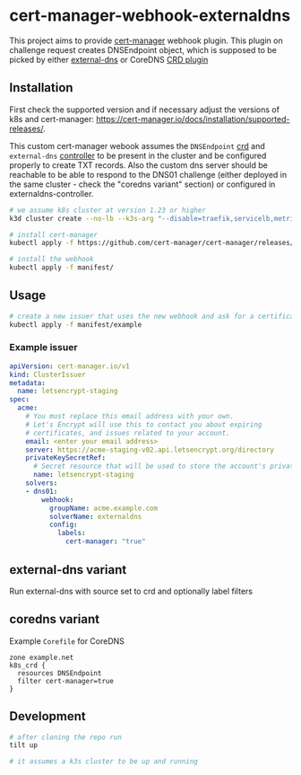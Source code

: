 # cert-manager-webhook-externaldns

This project aims to provide [cert-manager](https://cert-manager.io) webhook plugin. This plugin on challenge request creates DNSEndpoint object, which is supposed to be picked by either [external-dns](https://github.com/kubernetes-sigs/external-dns) or CoreDNS [CRD plugin](https://github.com/k8gb-io/coredns-crd-plugin)

## Installation

First check the supported version and if necessary adjust the versions of k8s and cert-manager: 
https://cert-manager.io/docs/installation/supported-releases/.

This custom cert-manager webook assumes the `DNSEndpoint`
 [crd](https://github.com/k8gb-io/k8gb/blob/master/chart/k8gb/crd/dns-endpoint-crd-manifest.yaml) and `external-dns` [controller](https://github.com/kubernetes-sigs/external-dns) to be present in the cluster 
 and be configured properly to create TXT records. Also the custom dns server should be reachable to be able 
 to respond to the DNS01 challenge (either deployed in the same cluster - check the "coredns variant" 
 section) or configured in externaldns-controller.

```bash
# we assume k8s cluster at version 1.23 or higher
k3d cluster create --no-lb --k3s-arg "--disable=traefik,servicelb,metrics-server,local-storage@server:*" --image docker.io/rancher/k3s:v1.23.7-k3s1
```

```bash
# install cert-manager
kubectl apply -f https://github.com/cert-manager/cert-manager/releases/download/v1.9.1/cert-manager.yaml
```

```bash
# install the webhook
kubectl apply -f manifest/
```

## Usage
```bash
# create a new issuer that uses the new webhook and ask for a certificate
kubectl apply -f manifest/example
```

### Example issuer
```yaml
apiVersion: cert-manager.io/v1
kind: ClusterIssuer
metadata:
  name: letsencrypt-staging
spec:
  acme:
    # You must replace this email address with your own.
    # Let's Encrypt will use this to contact you about expiring
    # certificates, and issues related to your account.
    email: <enter your email address>
    server: https://acme-staging-v02.api.letsencrypt.org/directory
    privateKeySecretRef:
      # Secret resource that will be used to store the account's private key.
      name: letsencrypt-staging
    solvers:
    - dns01:
        webhook:
          groupName: acme.example.com
          solverName: externaldns 
          config:
            labels:
              cert-manager: "true"
```
## external-dns variant
Run external-dns with source set to crd and optionally label filters

## coredns variant
Example `Corefile` for CoreDNS
```
zone example.net
k8s_crd {
  resources DNSEndpoint
  filter cert-manager=true
}
```

## Development

```bash
# after cloning the repo run
tilt up

# it assumes a k3s cluster to be up and running
```